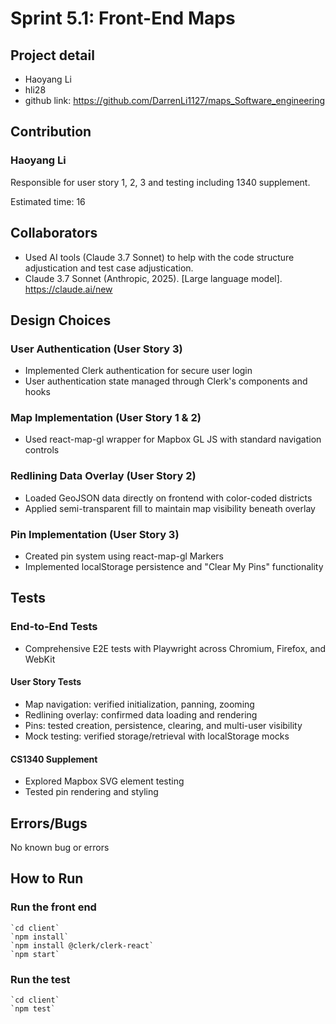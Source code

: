 # Sprint 5.1: Front-End Maps
## Project detail
- Haoyang Li
- hli28
- github link: https://github.com/DarrenLi1127/maps_Software_engineering

## Contribution
### Haoyang Li
Responsible for user story 1, 2, 3 and testing including 1340 supplement.

Estimated time: 16

## Collaborators
- Used AI tools (Claude 3.7 Sonnet) to help with the code structure adjustication and test case adjustication.
- Claude 3.7 Sonnet (Anthropic, 2025). [Large language model]. https://claude.ai/new

## Design Choices

### User Authentication (User Story 3)
- Implemented Clerk authentication for secure user login
- User authentication state managed through Clerk's components and hooks

### Map Implementation (User Story 1 & 2)
- Used react-map-gl wrapper for Mapbox GL JS with standard navigation controls

### Redlining Data Overlay (User Story 2)
- Loaded GeoJSON data directly on frontend with color-coded districts
- Applied semi-transparent fill to maintain map visibility beneath overlay

### Pin Implementation (User Story 3)
- Created pin system using react-map-gl Markers
- Implemented localStorage persistence and "Clear My Pins" functionality

## Tests

### End-to-End Tests
- Comprehensive E2E tests with Playwright across Chromium, Firefox, and WebKit

#### User Story Tests
- Map navigation: verified initialization, panning, zooming
- Redlining overlay: confirmed data loading and rendering
- Pins: tested creation, persistence, clearing, and multi-user visibility
- Mock testing: verified storage/retrieval with localStorage mocks

#### CS1340 Supplement
- Explored Mapbox SVG element testing
- Tested pin rendering and styling

## Errors/Bugs
No known bug or errors

## How to Run
### Run the front end
    `cd client`
    `npm install`
    `npm install @clerk/clerk-react`
    `npm start`
### Run the test
    `cd client`
    `npm test` 

